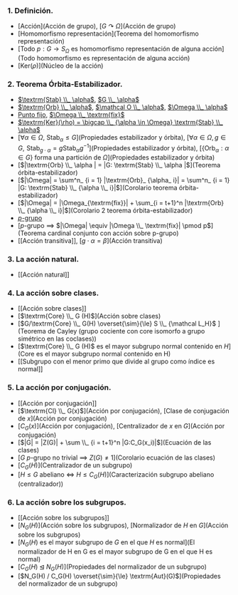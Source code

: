 ### 1. Definición.
- [Acción](Acción de grupo), [$G \curvearrowright \Omega$](Acción de grupo)
- [Homomorfismo representación](Teorema del homomorfismo representación)
- [Todo $p: G \to S_\Omega$ es homomorfismo representación de alguna acción](Todo homomorfismo es representación de alguna acción)
- [$\textrm{Ker}(\rho)$](Núcleo de la acción)
### 2. Teorema Órbita-Estabilizador.
- [$\textrm{Stab} \\_ \alpha$](Estabilizador), [$G \\_ \alpha$](Estabilizador)
- [$\textrm{Orb} \\_ \alpha$](Órbita), [$\mathcal O \\_ \alpha$](Órbita), [$\Omega \\_ \alpha$](Órbita)
- [Punto fijo](Estabilizador), [$\Omega \\_ \textrm{fix}$](Órbita)
- [$\textrm{Ker}(\rho) = \bigcap \\_ {\alpha \in \Omega} \textrm{Stab} \\_ \alpha$](Estabilizador)
- [$\forall \alpha \in \Omega$, $\textrm{Stab}_ \alpha \le G$](Propiedades estabilizador y órbita), [$\forall \alpha \in \Omega, g \in G, \, \, \textrm{Stab}_ {g \cdot \alpha} = g \textrm{Stab}_ \alpha g^{-1}$](Propiedades estabilizador y órbita), [$\{\textrm{Orb}_ \alpha : \alpha \in G\}$ forma una partición de $\Omega$](Propiedades estabilizador y órbita)
- [$|\textrm{Orb} \\_ \alpha | = |G: \textrm{Stab} \\_ \alpha |$](Teorema órbita-estabilizador)
- [$|\Omega| = \sum^n_ {i = 1} |\textrm{Orb}_ {\alpha_ i}| = \sum^n_ {i = 1} |G: \textrm{Stab} \\_ {\alpha \\_ i}|$](Corolario teorema órbita-estabilizador)
- [$|\Omega| = |\Omega_{\textrm{fix}}| + \sum_{i = t+1}^n |\textrm{Orb} \\_ {\alpha \\_ i}|$](Corolario 2 teorema órbita-estabilizador)
- [$p$-grupo](p-grupo)
- [$p$-grupo $\implies$ $|\Omega| \equiv |\Omega \\_ \textrm{fix}| \pmod p$](Teorema cardinal conjunto con acción sobre p-grupo)
- [[Acción transitiva]], [$g \cdot \alpha = \beta$](Acción transitiva)
### 3. La acción natural.
- [[Acción natural]]
### 4. La acción sobre clases.
- [[Acción sobre clases]]
- [$\textrm{Core} \\_ G (H)$](Acción sobre clases)
- [$G/\textrm{Core} \\_ G(H) \overset{\sim}{\le} S \\_ {\mathcal L_H}$ ](Teorema de Cayley (grupo cociente con core isomorfo a grupo simétrico en las coclases))
- [$\textrm{Core} \\_ G (H)$ es el mayor subgrupo normal contenido en $H$](Core es el mayor subgrupo normal contenido en H)
- [[Subgrupo con el menor primo que divide al grupo como índice es normal]]
### 5. La acción por conjugación.
- [[Acción por conjugación]]
- [$\textrm{Cl} \\_ G(x)$](Acción por conjugación), [Clase de conjugación de $x$](Acción por conjugación)
- [$C_G(x)$](Acción por conjugación), [Centralizador de $x$ en $G$](Acción por conjugación)
- [$|G| = |Z(G)| + \sum \\_ {i = t+1}^n |G:C_G(x_i)|$](Ecuación de las clases)
- [$G$ $p$-grupo no trivial $\implies$ $Z(G) \neq 1$](Corolario ecuación de las clases)
- [$C_G(H)$](Centralizador de un subgrupo)
- [$H \le G$ abeliano $\iff$ $H \le C_G(H)$](Caracterización subgrupo abeliano (centralizador))
### 6. La acción sobre los subgrupos.
- [[Acción sobre los subgrupos]]
- [$N_G(H)$](Acción sobre los subgrupos), [Normalizador de $H$ en $G$](Acción sobre los subgrupos)
- [$N_G(H)$ es el mayor subgrupo de $G$ en el que $H$ es normal](El normalizador de H en G es el mayor subgrupo de G en el que H es normal)
- [$C_G(H) \unlhd N_G(H)$](Propiedades del normalizador de un subgrupo)
- [$N_G(H) / C_G(H) \overset{\sim}{\le} \textrm{Aut}(G)$](Propiedades del normalizador de un subgrupo)
